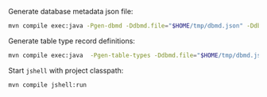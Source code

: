 
Generate database metadata json file:

```sh
mvn compile exec:java -Pgen-dbmd -Ddbmd.file="$HOME/tmp/dbmd.json" -Ddb.props="$HOME/tmp/jdbc-localdev.props"
```

Generate table type record definitions:

```sh
mvn compile exec:java  -Pgen-table-types -Ddbmd.file="$HOME/tmp/dbmd.json" -Djava.base.dir="$HOME/tmp" -Djava.package="org.myapp"
```

Start `jshell` with project classpath:

```sh
mvn compile jshell:run
```